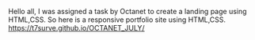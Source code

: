 Hello all,
I was assigned a task by Octanet to create a landing page using HTML,CSS.
So here is a responsive portfolio site using HTML,CSS.
https://t7surve.github.io/OCTANET_JULY/
